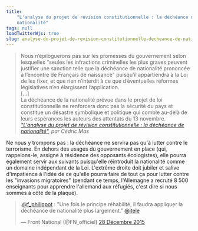 ```yaml
---
title:
    "L'analyse du projet de révision constitutionnelle : la déchéance de
    nationalité"
tags: null
loadTwitterWjs: true
slug: analyse-du-projet-de-revision-constitutionnelle-decheance-de-nationalite
---
```


> Nous n’épiloguerons pas sur les promesses du gouvernement selon lesquelles
> "seules les infractions criminelles les plus graves peuvent justifier une
> sanction telle que la déchéance de nationalité prononcée à l’encontre de
> Français de naissance" puisqu’il appartiendra à la Loi de les fixer, et que
> rien n’interdit à ce que d’éventuelles réformes législatives n’en élargissent
> l’application.  
> [...]  
> La déchéance de la nationalité prévue dans le projet de loi constitutionnelle
> ne renforcera donc pas la sécurité du pays et constitue un désastre symbolique
> et politique qui comble au-delà de leurs espérances les auteurs des attentats
> du 13 novembre.  
> <cite><a href="http://www.pauljorion.com/blog/2015/12/28/analyse-du-projet-de-loi-constitutionnelle-2-la-decheance-de-nationalite-par-cedric-mas/">"L'analyse
> du projet de révision constitutionnelle : la déchéance de nationalité"</a>,
> par Cédric Mas</cite>

Ne nous y trompons pas : la déchéance ne servira pas qu'à lutter contre le
terrorisme. En dehors des usages du gouvernement en place (qui, rappelons-le,
assigne à résidence des opposants écologistes), elle pourra également servir aux
suivants puisqu'elle réintroduit la nationalité comme un domaine indépendant de
la Loi. L'extrême droite doit jubiler et salive d'impatience à l'idée de ce
qu'elle pourra faire de tout ça pour lutter contre les "invasions migratoires"
(pendant ce temps, l'Allemagne a recruté 8 500 enseignants pour apprendre
l'allemand aux réfugiés, c'est dire si nous sommes à côté de la plaque).

<blockquote class="twitter-tweet" lang="fr"><p lang="fr" dir="ltr">.<a href="https://twitter.com/f_philippot">@f_philippot</a> : &quot;Une fois le principe réhabilité, il faudra appliquer la déchéance de nationalité plus largement.&quot; <a href="https://twitter.com/itele">@itele</a></p>&mdash; Front National (@FN_officiel) <a href="https://twitter.com/FN_officiel/status/681377372977926144">28 Décembre 2015</a></blockquote>
